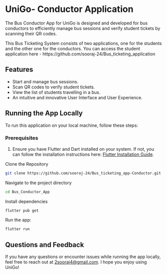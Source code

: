 # UniGo- Conductor Application

The Bus Conductor App for UniGo is designed and developed for bus conductors to efficiently manage bus sessions and verify student tickets by scanning their QR codes.
<p>This Bus Ticketing System consists of two applications, one for the students and the other one for the conductors. You can access the student application here - https://github.com/sooraj-24/Bus_ticketing_application </p>

## Features

- Start and manage bus sessions.
- Scan QR codes to verify student tickets.
- View the list of students travelling in a bus.
- An intuitive and innovative User Interface and User Experience.

## Running the App Locally

To run this application on your local machine, follow these steps:

### Prerequisites

1. Ensure you have Flutter and Dart installed on your system. If not, you can follow the installation instructions here: [Flutter Installation Guide](https://flutter.dev/docs/get-started/install).

Clone the Repository
```bash
git clone https://github.com/sooraj-24/Bus_ticketing_app-Conductor.git
```

Navigate to the project directory
```bash
cd Bus_Conductor_App
```

Install dependencies
```bash
flutter pub get
```

Run the app:
```bash
flutter run
```

## Questions and Feedback
If you have any questions or encounter issues while running the app locally, feel free to reach out at 2sooraj4@gmail.com.
I hope you enjoy using UniGo!


